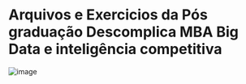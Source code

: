 <h1>Arquivos e Exercicios da Pós graduação Descomplica MBA Big Data e inteligência competitiva</h1>


![image](https://github.com/wesllanSilva/MBA_BigData_Engenharia-De-Dados/assets/62728922/cb012ce0-0fbb-4954-8038-56fced504b95)
